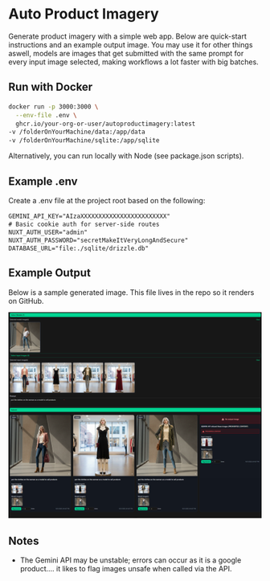 # Auto Product Imagery

Generate product imagery with a simple web app. Below are quick-start instructions and an example output image.
You may use it for other things aswell, models are images that get submitted with the same prompt for every input image selected, making workflows a lot faster with big batches.

## Run with Docker

```bash
docker run -p 3000:3000 \
  --env-file .env \
  ghcr.io/your-org-or-user/autoproductimagery:latest 
-v /folderOnYourMachine/data:/app/data 
-v /folderOnYourMachine/sqlite:/app/sqlite
```

Alternatively, you can run locally with Node (see package.json scripts).

## Example .env

Create a .env file at the project root based on the following:

```env
GEMINI_API_KEY="AIzaXXXXXXXXXXXXXXXXXXXXXXXX"
# Basic cookie auth for server-side routes
NUXT_AUTH_USER="admin"
NUXT_AUTH_PASSWORD="secretMakeItVeryLongAndSecure"
DATABASE_URL="file:./sqlite/drizzle.db"
```

## Example Output

Below is a sample generated image. This file lives in the repo so it renders on GitHub.

![Example generated image](public/examples/img.png)

## Notes

- The Gemini API may be unstable; errors can occur as it is a google product.... it likes to flag images unsafe when called via the API.